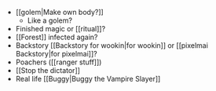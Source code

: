 - [[golem|Make own body?]]
	- Like a golem?
- Finished magic or [[ritual]]?
- [[Forest]] infected again?
- Backstory [[Backstory for wookin|for wookin]] or [[pixelmai Backstory|for pixelmai]]?
- Poachers ([[ranger stuff]])
- [[Stop the dictator]]
- Real life [[Buggy|Buggy the Vampire Slayer]]


